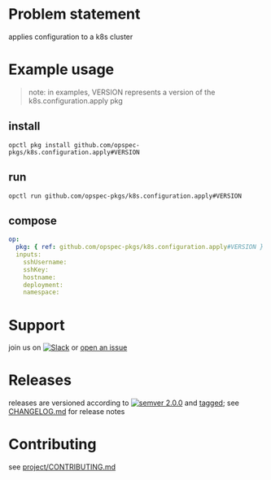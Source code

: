 # Problem statement
applies configuration to a k8s cluster

# Example usage

> note: in examples, VERSION represents a version of the k8s.configuration.apply pkg

## install

```shell
opctl pkg install github.com/opspec-pkgs/k8s.configuration.apply#VERSION
```

## run

```
opctl run github.com/opspec-pkgs/k8s.configuration.apply#VERSION
```

## compose

```yaml
op:
  pkg: { ref: github.com/opspec-pkgs/k8s.configuration.apply#VERSION }
  inputs:
    sshUsername:
    sshKey:
    hostname:
    deployment:
    namespace:
```

# Support

join us on [![Slack](https://opspec-slackin.herokuapp.com/badge.svg)](https://opspec-slackin.herokuapp.com/)
or [open an issue](https://github.com/opspec-pkgs/k8s.configuration.apply/issues)

# Releases

releases are versioned according to
[![semver 2.0.0](https://img.shields.io/badge/semver-2.0.0-brightgreen.svg)](http://semver.org/spec/v2.0.0.html)
and [tagged](https://git-scm.com/book/en/v2/Git-Basics-Tagging); see
[CHANGELOG.md](CHANGELOG.md) for release notes

# Contributing

see [project/CONTRIBUTING.md](https://github.com/opspec-pkgs/project/blob/master/CONTRIBUTING.md)
